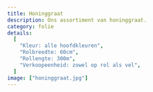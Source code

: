 ```yaml
---
title: Honinggraat
description: Ons assortiment van honinggraat.
category: folie
details:
  [
    "Kleur: alle hoofdkleuren",
    "Rolbreedte: 60cm",
    "Rollengte: 300m",
    "Verkoopeenheid: zowel op rol als vel",
  ]
image: ["honinggraat.jpg"]
---
```

